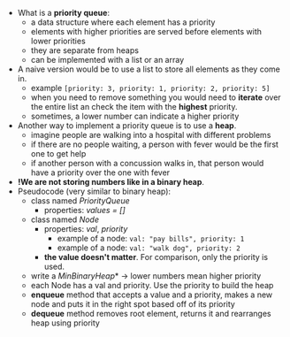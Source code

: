 * What is a **priority queue**:
    - a data structure where each element has a priority
    - elements with higher priorities are served before elements with lower priorities
    - they are separate from heaps
    - can be implemented with a list or an array
* A naive version would be to use a list to store all elements as they come in. 
    - example `[priority: 3, priority: 1, priority: 2, priority: 5]`
    - when you need to remove something you would need to **iterate** over the entire list an check the item with the **highest** priority.
    - sometimes, a lower number can indicate a higher priority
* Another way to implement a priority queue is to use a **heap**.
    - imagine people are walking into a hospital with different problems
    - if there are no people waiting, a person with fever would be the first one to get help
    - if another person with a concussion walks in, that person would have a priority over the one with fever
* **!We are not storing numbers like in a binary heap**.
* Pseudocode (very similar to binary heap):
    - class named *PriorityQueue*
        - properties: *values = []*
    - class named *Node*
        - properties: *val*, *priority*
            - example of a node: `val: "pay bills", priority: 1` 
            - example of a node: `val: "walk dog", priority: 2` 
        - **the value doesn't matter**. For comparison, only the priority is used.
    - write a *MinBinaryHeap** -> lower numbers mean higher priority
    - each Node has a val and priority. Use the priority to build the heap
    - **enqueue** method that accepts a value and a priority, makes a new node and puts it in the right spot based off of its priority
    - **dequeue** method removes root element, returns it and rearranges heap using priority
    